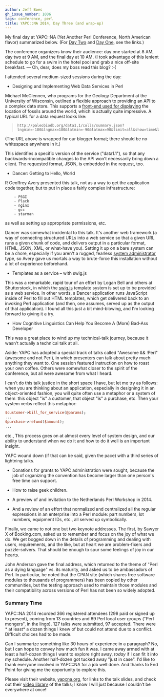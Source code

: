 ```yaml
---
author: Jeff Boes
gh_issue_number: 1006
tags: conference, perl
title: YAPC::NA 2014, Day Three (and wrap-up)
---
```


My final day at YAPC::NA (Yet Another Perl Conference, North American flavor) summarized below. (For [Day Two](http://blog.endpoint.com/2014/06/yapcna-2014-day-two.html) and [Day One](http://blog.endpoint.com/2014/06/yapcna-2014-day-one.html), see the links.)

The conference organizers know their audience: day one started at 8 AM, day two at 9 AM, and the final day at 10 AM. (I took advantage of this lenient schedule to go for a swim in the hotel pool and grab a nice off-site breakfast. — Oh, dear, does my boss read this blog? :-)

I attended several medium-sized sessions during the day:

- Designing and Implementing Web Data Services in Perl

Michael McClennen, who programs for the Geology Department at the University of Wisconsin, outlined a flexible approach to providing an API to a complex data store. This supports a [front-end used for displaying](http://paleobiodb.org/navigator/) the location of fossils around the world, which is actually quite impressive. A typical URL for a data request looks like:

> ```nohighlight
> http://paleobiodb.org/data1.1/colls/summary.json?lngmin=-180&lngmax=180&latmin=-90&latmax=90&limit=all&show=time&level=3&interval_id=14
> ```

(The URL above is wrapped for our blogger format; there should be no whitespace anywhere in it.)

This identifies a specific version of the service ("data1.1"), so that any backwards-incompatible changes to the API won't necessarily bring down a client. The requested format, JSON, is embedded in the request, too.

- Dancer: Getting to Hello, World

R Geoffrey Avery presented this talk, not as a way to get the application code together, but to put in place a fairly complex infrastructure:

        - PSGI
        - Plack
        - nginx
        - gcc
        - starman

as well as setting up appropriate permissions, etc.

Dancer was somewhat incidental to this talk. It's another web framework (a way of connecting structured URLs into a web service so that a given URL runs a given chunk of code, and delivers output in a particular format, HTML, JSON, XML, or what-have you). Setting it up on a bare system can be a chore, especially if you aren't a rugged, fearless [system administrator](http://geekswing.com/wp-content/uploads/2013/07/system-administrator-poster.jpg) type, so Avery gave us mortals a way to brute-force this installation without a lot of experience beforehand.

- Templates as a service – with swig.js

This was a remarkable, rapid tour of an effort by Logan Bell and others at Shutterstock, in which the [swig.js](http://paularmstrong.github.io/swig/) template system is set up to be provided as a web service. In other words, a Dancer application runs JavaScript inside of Perl to fill out HTML templates, which get delivered back to an invoking Perl application (and then, one assumes, served up as the output of that application). I found all this just a bit mind-blowing, and I'm looking forward to giving it a try.

- How Cognitive Linguistics Can Help You Become A (More) Bad-Ass Developer

This was a great place to wind up my technical-talk journey, because it wasn't actually a technical talk at all.

Aside: YAPC has adopted a special track of talks called "Awesome && !Perl" (awesome and not Perl), in which presenters can talk about pretty much anything they want to. One session featured instruction on how to roast your own coffee. Others were somewhat closer to the spirit of the conference, but all were awesome from what I heard.

I can't do this talk justice in the short space I have, but let me try as follows: when you are thinking about an application, especially in designing it in an object-oriented fashion, you will quite often use a metaphor or a system of them: this object "is" a customer, that object "is" a purchase, etc. Then your system verbs reflect this metaphor:

```perl
$customer->bill_for_service(@params);
...
$purchase->refund($amount);
...
```

etc., This process goes on at almost every level of system design, and our ability to understand when we do it and how to do it well is an important insight.

YAPC wound down (if that can be said, given the pace) with a third series of lightning talks.

- Donations for grants to YAPC administration were sought, because the job of organizing the convention has become larger than one person's free time can support.

- How to raise geek children.

- A preview of and invitation to the Netherlands Perl Workshop in 2014.

- And a review of an effort that normalized and centralized all the regular expressions in an enterprise into a Perl module: part numbers, lot numbers, equipment IDs, etc., all served up symbolically.

Finally, we came to not one but two keynote addresses. The first, by Sawyer X of Booking.com, asked us to remember and focus on the joy of what we do. We get bogged down in the details of programming and dealing with users, requirements, and the like, but at heart we are problem-fixers and puzzle-solvers. That should be enough to spur some feelings of joy in our hearts.

John Anderson gave the final address, which returned to the theme of "Perl as a dying language" vs. its maturity, and asked us to be ambassadors of Perl. In particular, he noted that the CPAN site (which shares free software modules to thousands of programmers) has been copied by other communities, but the testing approach used to maintain those modules and their compatibility across versions of Perl has not been so widely adopted.

### Summary Time

YAPC::NA 2014 recorded 366 registered attendees (299 paid or signed up to present), coming from 13 countries and 69 Perl local user groups ("Perl mongers", in the lingo). 127 talks were submitted, 97 accepted. There were * at least* a dozen things I knew of but could not attend due to a conflict. Difficult choices had to be made.

Can I summarize something like 30 hours of experience in a paragraph? No, but I can hope to convey how much fun it was. I came away armed with at least a half-dozen things I want to explore right away, *today* if I can fit it into my schedule. Another half-dozen got tucked away "just in case". I'd like to thank everyone involved in YAPC::NA for a job well done. And thanks to End Point for giving me the opportunity to explore this.

Please visit their website, [yapcna.org](http://www.yapcna.org), for links to the talk slides, and check out their [video library](http://www.youtube.com/user/yapcna) of the talks; I know I will just because I couldn't be everywhere at once!
